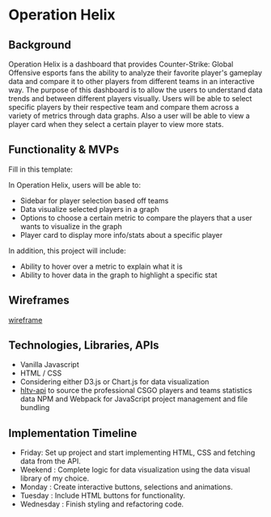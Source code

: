 # Operation Helix

## Background
Operation Helix is a dashboard that provides Counter-Strike: Global Offensive esports fans the ability to analyze their favorite player's gameplay data and compare it to other players from different teams in an interactive way. The purpose of this dashboard is to allow the users to understand data trends and between different players visually. Users will be able to select specific players by their respective team and compare them across a variety of metrics through data graphs. Also a user will be able to view a player card when they select a certain player to view more stats.


## Functionality & MVPs
Fill in this template:

In Operation Helix, users will be able to:
- Sidebar for player selection based off teams
- Data visualize selected players in a graph
- Options to choose a certain metric to compare the players that a user wants to visualize in the graph
- Player card to display more info/stats about a specific player

In addition, this project will include:
- Ability to hover over a metric to explain what it is
- Ability to hover data in the graph to highlight a specific stat

## Wireframes
[wireframe](https://imgur.com/a/nHXgJB7)

## Technologies, Libraries, APIs
- Vanilla Javascript
- HTML / CSS
- Considering either D3.js or Chart.js for data visualization
- [hltv-api](https://github.com/dajk/hltv-api) to source the professional CSGO players and teams statistics data
NPM and Webpack for JavaScript project management and file bundling

## Implementation Timeline
- Friday: Set up project and start implementing HTML, CSS and fetching data from the API.
- Weekend : Complete logic for data visualization using the data visual library of my choice.
- Monday : Create interactive buttons, selections and animations.
- Tuesday : Include HTML buttons for functionality.
- Wednesday : Finish styling and refactoring code.
